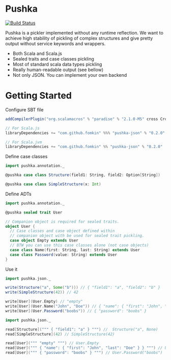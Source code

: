 # Pushka

[![Build Status](https://travis-ci.org/fomkin/pushka.svg?branch=develop)](https://travis-ci.org/fomkin/pushka)

Pushka is a pickler implemented without any runtime reflection. 
We want to achieve high stability of pickling of
complex structures and give pretty output without 
service keywords and wrappers.   

  * Both Scala and Scala.js
  * Sealed traits and case classes pickling 
  * Most of standard scala data types pickling 
  * Really human-readable output (see bellow)
  * Not only JSON. You can implement your own backend

# Getting Started

Configure SBT file

```scala
addCompilerPlugin("org.scalamacros" % "paradise" % "2.1.0-M5" cross CrossVersion.full)

// For Scala.js
libraryDependencies += "com.github.fomkin" %%% "pushka-json" % "0.2.0"

// For Scala.jvm
libraryDependencies += "com.github.fomkin" %% "pushka-json" % "0.2.0"
```

Define case classes

```scala
import pushka.annotation._

@pushka case class Structure(field1: String, field2: Option[String])

@pushka case class SimpleStructure(x: Int)
```

Define ADTs

```scala
import pushka.annotation._

@pushka sealed trait User

// Companion object is required for sealed traits.
object User {
  // Case classes and case object defined within
  // companion object with be used for sealed trait pickling.
  case object Empty extends User
  // BTW you can use this case classes alone (not case objects)
  case class Name(first: String, last: String) extends User
  case class Password(value: String) extends User
}
```

Use it

```scala
import pushka.json._

write(Structure("a", Some("b"))) // { "field1": "a", "field2": "b" }
write(SimpleStructure(42)) // 42

write[User](User.Empty) // "empty"
write[User](User.Name("John", "Doe")) // { "name": { "first": "John", "last": "Doe" } }
write[User](User.Password("boobs")) // { "password": "boobs" }
```

```scala
import pushka.json._

read[Structure](""" { "field1": "a" } """) //  Structure("a", None)
read[SimpleStructure](42) // SimpleStructure(42)

read[User](""" "empty" """) // User.Empty
read[User](""" { "name": { "first": "John", "last": "Doe" } } """) // User.Name("John", "Doe")
read[User](""" { "password": "boobs" } """) // User.Password("boobs")
```
